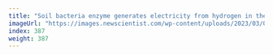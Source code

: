 ```yaml
---
title: "Soil bacteria enzyme generates electricity from hydrogen in the air"
imageUrl: "https://images.newscientist.com/wp-content/uploads/2023/03/08151953/SEI_147393522.jpg?width=600"
index: 387
weight: 387
---
```

